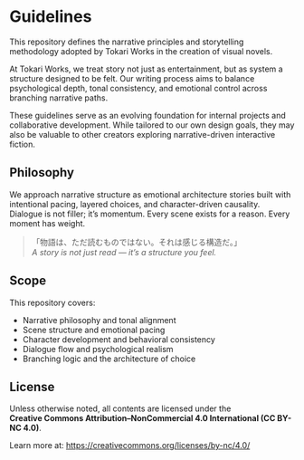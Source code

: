 # Guidelines

This repository defines the narrative principles and storytelling methodology adopted by Tokari Works in the creation of visual novels.

At Tokari Works, we treat story not just as entertainment, but as system a structure designed to be felt. Our writing process aims to balance psychological depth, tonal consistency, and emotional control across branching narrative paths.

These guidelines serve as an evolving foundation for internal projects and collaborative development. While tailored to our own design goals, they may also be valuable to other creators exploring narrative-driven interactive fiction.

## Philosophy

We approach narrative structure as emotional architecture stories built with intentional pacing, layered choices, and character-driven causality. Dialogue is not filler; it’s momentum. Every scene exists for a reason. Every moment has weight.

> 「物語は、ただ読むものではない。それは感じる構造だ。」  
> *A story is not just read — it’s a structure you feel.*

## Scope

This repository covers:
- Narrative philosophy and tonal alignment
- Scene structure and emotional pacing
- Character development and behavioral consistency
- Dialogue flow and psychological realism
- Branching logic and the architecture of choice

## License

Unless otherwise noted, all contents are licensed under the  
**Creative Commons Attribution–NonCommercial 4.0 International (CC BY-NC 4.0)**.

Learn more at: https://creativecommons.org/licenses/by-nc/4.0/
